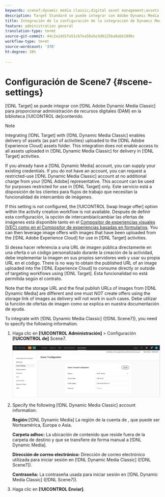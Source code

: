 ```yaml
---
keywords: scene7;dynamic media classic;digital asset management;assets;dam;content library;swap image
description: Target Standard se puede integrar con Adobe Dynamic Media Classic para proporcionar administración de recursos digitales (DAM) en la biblioteca de contenido.
title: Integración de la configuración de la integración de Dynamic Media Classic
feature: administration general
translation-type: tm+mt
source-git-commit: 44c2a1dd1fa51cb7ea50a5e3d0125ba9abb1896c
workflow-type: tm+mt
source-wordcount: '378'
ht-degree: 30%

---
```



# Configuración de Scene7 {#scene-settings}

[!DNL Target] se puede integrar con [!DNL Adobe Dynamic Media Classic] para proporcionar administración de recursos digitales (DAM) en la biblioteca [!UICONTROL de]contenido.

>[!NOTE]
>
>Integrating [!DNL Target] with [!DNL Dynamic Media Classic] enables delivery of assets (as part of activities) uploaded to the [!DNL Adobe Experience Cloud] assets folder. This integration does not enable access to all assets uploaded in [!DNL Dynamic Media Classic] for delivery in [!DNL Target] activities.

If you already have a [!DNL Dynamic Media] account, you can supply your existing credentials. If you do not have an account, you can request a restricted-use [!DNL Dynamic Media Classic] account at no additional charge from your [!DNL Adobe] representative. This account can be used for purposes restricted for use in [!DNL Target] only. Este servicio está a disposición de los clientes para flujos de trabajo que necesitan la funcionalidad de intercambio de imágenes.

<!-- 
>[!NOTE]
>
>A restricted-use, free [!DNL Dynamic Media Classic] account for [!DNL Adobe Target] is no longer supported for new customers or new users. Existing sign-in credentials work as usual. 
-->

If this setting is not configured, the [!UICONTROL Swap Image offer] option within the activity creation workflow is not available. Después de definir esta configuración, la opción de intercambiar/cambiar las ofertas de imágenes está disponible tanto en el  [Compositor de experiencias visuales (VEC) como en el Compositor de experiencias basadas en formularios](/help/c-experiences/experiences.md#concept_A2E10F6AFB3D4AEAB6951EE14688848D). You can then leverage image offers with images that have been uploaded from the [!DNL Adobe Experience Cloud] for use in [!DNL Target] activities.

Si desea hacer referencia a una URL de imagen pública directamente en una oferta o un código personalizado durante la creación de la actividad, debe implementar la imagen en sus propios servidores web y usar su propia URL en el código. There is no way to obtain the published URL of an image uploaded into the [!DNL Experience Cloud] to consume directly or outside of targeting workflows using [!DNL Target]. Esta funcionalidad no está permitida según el contrato.

Note that the storage URL and the final publish URLs of images from [!DNL Dynamic Media] are different and one must *NOT* create offers using the storage link of images as delivery will not work in such cases. Debe utilizar la función de ofertas de imagen como se explica en nuestra documentación de ayuda.

To integrate with [!DNL Dynamic Media Classic] ([!DNL Scene7]), you need to specify the following information.

1. Haga clic en **[!UICONTROL Administración]** > Configuración **[!UICONTROL de]** Scene7.

   ![Página de Scene7](/help/administrating-target/assets/scene7.png)

1. Specify the following [!DNL Dynamic Media Classic] account information:

   **Región:**[!DNL Dynamic Media] La región de la cuenta de , que puede ser Norteamérica, Europa o Asia.

   **Carpeta adhoc:** La ubicación de contenido que reside fuera de la carpeta de destino y que se transfiere de forma manual a [!DNL Dynamic Media].

   **Dirección de correo electrónico:** Dirección de correo electrónico utilizada para iniciar sesión en [!DNL Dynamic Media Classic] ([!DNL Scene7]).

   **Contraseña:** La contraseña usada para iniciar sesión en [!DNL Dynamic Media Classic] ([!DNL Scene7]).

1. Haga clic en **[!UICONTROL Enviar]**.
